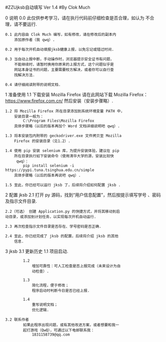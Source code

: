 #ZZUjksb自动填写 Ver 1.4
#By Clok Much

0 说明
    0.0 此仅供参考学习，请在执行代码前仔细检查是否合理，如认为
        不合理，请不要运行.

    0.1 此内容由 Clok Much 编写，如有修改，请在修改后的副本内
        添加原作者（我 qwq）.

    0.2 用于每次开机自动填报jksb健康上报，以免忘记或错过时间.

    0.3 当自动上报中断，手动操作时，浏览器提示安全证书有问题，
        不能继续时，请暂时换用你原来的上报方式，这个问题似乎是
        网站本身证书的问题，主要需要校方解决，或者你可以自行查
        找解决方法.

    0.4 请仔细阅读附带的说明文档.


1 准备使用
    1.1 下载安装 Mozilla Firefox
            请在此网站下载 Mozilla Firefox：
                https://www.firefox.com.cn/
            然后安装（安装步骤略）.
    
    1.2 将 Mozilla Firefox 所在目录添加到系统环境变量 PATH 中，
        安装目录一般为：
            C:\Program Files\Mozilla Firefox
        具体步骤略（以后的版本再加个 Word 文档详细说明吧 qwq）.

    1.3 将本安装包内附带的 geckodriver.exe 文件拷贝至 Mozilla 
        Firefox 的安装目录（见1.2）.

    1.4 使用 pip 安装 selenium 库，为提升安装体验，建议在 pip 
        所在目录执行如下安装命令（使用清华大学的源，安装比较快
         qwq）：
            pip install selenium -i https://pypi.tuna.tsinghua.edu.cn/simple
        具体步骤略（以后的版本再说吧 qwq）.

    1.5 至此，你已经可以运行 jksb 了，后续将介绍如何配置 jksb .

2 配置 jksb
    2.1 打开 py 源码，找到“用户信息配置”，然后按提示填写学号
        、密码及指示文件目录.

    2.2（可选） 创建 Application.py 的快捷方式，并将其移动到启
    动目录，或添加到计划任务，以实现每次开机自动运行.

    2.3 再次检查指示文件目录是否存在、学号密码是否正确.

    2.4 至此，你已经完成了 jksb 的配置，后续将介绍 jksb 的其他
        信息.

3 jksb
    3.1 更新历史
            1.1
                项目启动.

            1.2
                增加可靠性：可人工检查是否上报完成（未来设计为自
                动检查）.

            1.3
                简化流程，便于修改；
                程序启动时判断今日是否已经上报.

            1.4
                重写说明文档；
                优化逻辑.

    3.2 联系作者
            如果此程序出现问题，或有其他改进方案，或者想要和我一
            起打游戏（QwQ），可通过以下电邮联系我：
                1831158739@qq.com
